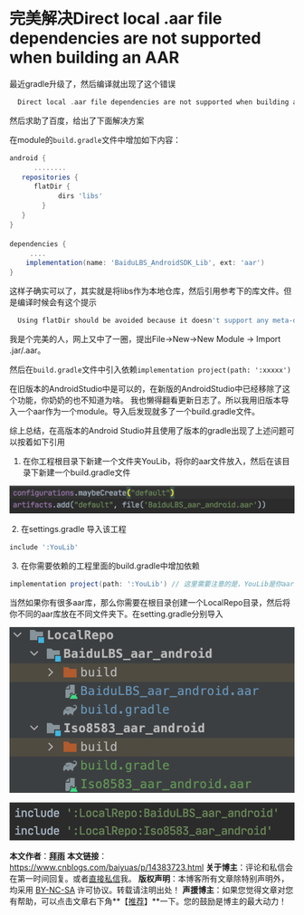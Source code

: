 # 完美解决Direct local .aar file dependencies are not supported when building an AAR



最近gradle升级了，然后编译就出现了这个错误

```groovy
  Direct local .aar file dependencies are not supported when building an AAR.
```

然后求助了百度，给出了下面解决方案

在module的`build.gradle`文件中增加如下内容：

```groovy
android {
      ........
   repositories {
      flatDir {
            dirs 'libs'
        }
   }
}

dependencies {
     ....
    implementation(name: 'BaiduLBS_AndroidSDK_Lib', ext: 'aar')
}
```

这样子确实可以了，其实就是将libs作为本地仓库，然后引用参考下的库文件。但是编译时候会有这个提示

```groovy
  Using flatDir should be avoided because it doesn't support any meta-data formats.
```

我是个完美的人，网上又中了一圈，提出File->New->New Module -> Import .jar/.aar。

然后在`build.gradle`文件中引入依赖`implementation project(path: ':xxxxx')`

在旧版本的AndroidStudio中是可以的，在新版的AndroidStudio中已经移除了这个功能，你奶奶的也不知道为啥。
我也懒得翻看更新日志了。所以我用旧版本导入一个aar作为一个module。导入后发现就多了一个build.gradle文件。



综上总结，在高版本的Android Studio并且使用了版本的gradle出现了上述问题可以按着如下引用

1. 在你工程根目录下新建一个文件夹YouLib，将你的aar文件放入，然后在该目录下新建一个build.gradle文件

![LocalRepo AAR-1](https://github.com/FPhoenixCorneaE/SomeDevelopmentSkills/blob/master/%E9%A2%84%E8%A7%88%E5%9B%BE/LocalRepo%20AAR-1.png)

​	2. 在settings.gradle 导入该工程

```groovy
include ':YouLib'
```

​	3. 在你需要依赖的工程里面的build.gradle中增加依赖

```groovy
implementation project(path: ':YouLib') // 这里需要注意的是，YouLib是你aar库所在文件夹
```

当然如果你有很多aar库，那么你需要在根目录创建一个LocalRepo目录，然后将你不同的aar库放在不同文件夹下。在setting.gradle分别导入

![LocalRepo AAR-2](https://github.com/FPhoenixCorneaE/SomeDevelopmentSkills/blob/master/%E9%A2%84%E8%A7%88%E5%9B%BE/LocalRepo%20AAR-2.png)

![LocalRepo AAR-3](https://github.com/FPhoenixCorneaE/SomeDevelopmentSkills/blob/master/%E9%A2%84%E8%A7%88%E5%9B%BE/LocalRepo%20AAR-3.png)



**本文作者**：**[拜雨](https://www.cnblogs.com/baiyuas/p/14383723.html)**
**本文链接**：https://www.cnblogs.com/baiyuas/p/14383723.html
**关于博主**：评论和私信会在第一时间回复。或者[直接私信](https://msg.cnblogs.com/msg/send/baiyuas)我。
**版权声明**：本博客所有文章除特别声明外，均采用 [BY-NC-SA](https://creativecommons.org/licenses/by-nc-nd/4.0/) 许可协议。转载请注明出处！
**声援博主**：如果您觉得文章对您有帮助，可以点击文章右下角**【[推荐](javascript:void(0);)】**一下。您的鼓励是博主的最大动力！